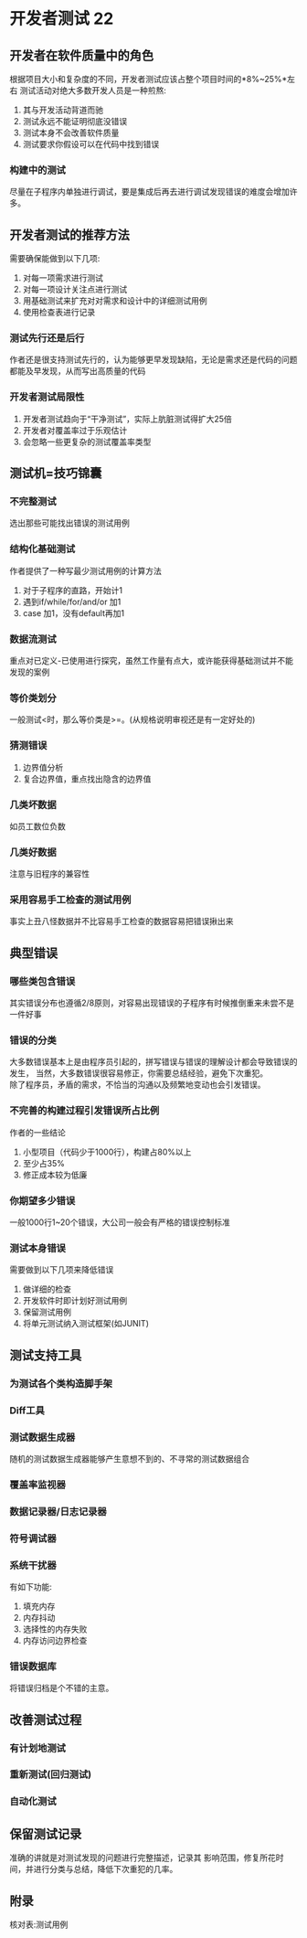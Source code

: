 # 开发者测试 22

## 开发者在软件质量中的角色
根据项目大小和复杂度的不同，开发者测试应该占整个项目时间的*8%~25%*左右
测试活动对绝大多数开发人员是一种煎熬:

1. 其与开发活动背道而驰
2. 测试永远不能证明彻底没错误
3. 测试本身不会改善软件质量
4. 测试要求你假设可以在代码中找到错误

### 构建中的测试
尽量在子程序内单独进行调试，要是集成后再去进行调试发现错误的难度会增加许多。


## 开发者测试的推荐方法
需要确保能做到以下几项:

1. 对每一项需求进行测试
2. 对每一项设计关注点进行测试
3. 用基础测试来扩充对对需求和设计中的详细测试用例
4. 使用检查表进行记录

### 测试先行还是后行
作者还是很支持测试先行的，认为能够更早发现缺陷，无论是需求还是代码的问题都能及早发现，从而写出高质量的代码

### 开发者测试局限性
1. 开发者测试趋向于“干净测试”，实际上肮脏测试得扩大25倍
2. 开发者对覆盖率过于乐观估计
3. 会忽略一些更复杂的测试覆盖率类型


## 测试机=技巧锦囊

### 不完整测试
选出那些可能找出错误的测试用例

### 结构化基础测试
作者提供了一种写最少测试用例的计算方法

1. 对于子程序的直路，开始计1
2. 遇到if/while/for/and/or 加1
3. case 加1，没有default再加1


### 数据流测试
重点对已定义-已使用进行探究，虽然工作量有点大，或许能获得基础测试并不能发现的案例

### 等价类划分
一般测试<时，那么等价类是>=。(从规格说明审视还是有一定好处的)

### 猜测错误
  1. 边界值分析
  2. 复合边界值，重点找出隐含的边界值

### 几类坏数据
如员工数位负数

### 几类好数据
注意与旧程序的兼容性

### 采用容易手工检查的测试用例
事实上丑八怪数据并不比容易手工检查的数据容易把错误揪出来


## 典型错误
### 哪些类包含错误
其实错误分布也遵循2/8原则，对容易出现错误的子程序有时候推倒重来未尝不是一件好事

### 错误的分类
大多数错误基本上是由程序员引起的，拼写错误与错误的理解设计都会导致错误的发生，
当然，大多数错误很容易修正，你需要总结经验，避免下次重犯。  
除了程序员，矛盾的需求，不恰当的沟通以及频繁地变动也会引发错误。

### 不完善的构建过程引发错误所占比例
作者的一些结论 

1.  小型项目（代码少于1000行），构建占80%以上
2. 至少占35%
3. 修正成本较为低廉

### 你期望多少错误
一般1000行1~20个错误，大公司一般会有严格的错误控制标准

### 测试本身错误
需要做到以下几项来降低错误

1. 做详细的检查
2. 开发软件时即计划好测试用例
3. 保留测试用例
4. 将单元测试纳入测试框架(如JUNIT)


## 测试支持工具

### 为测试各个类构造脚手架

### Diff工具

### 测试数据生成器
随机的测试数据生成器能够产生意想不到的、不寻常的测试数据组合

### 覆盖率监视器

### 数据记录器/日志记录器

### 符号调试器

### 系统干扰器
有如下功能: 

1. 填充内存
2. 内存抖动
3. 选择性的内存失败
4. 内存访问边界检查

### 错误数据库
将错误归档是个不错的主意。


## 改善测试过程

### 有计划地测试

### 重新测试(回归测试)

### 自动化测试




## 保留测试记录
准确的讲就是对测试发现的问题进行完整描述，记录其
影响范围，修复所花时间，并进行分类与总结，降低下次重犯的几率。


## 附录
核对表:测试用例
 

